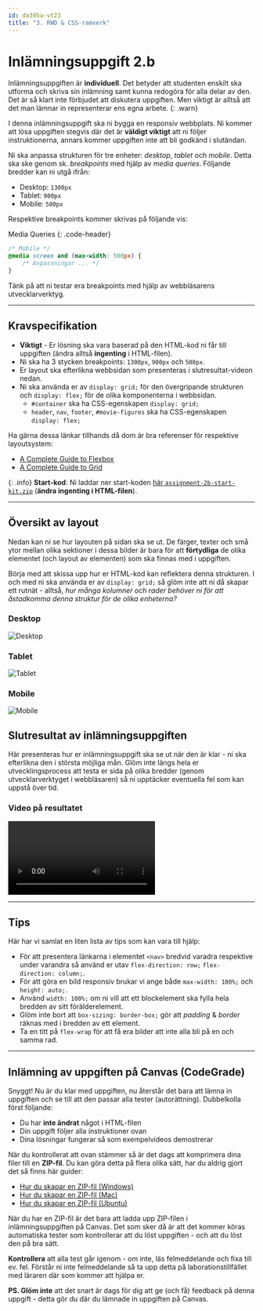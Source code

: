 ```yaml
---
id: da395a-vt23
title: "3. RWD & CSS-ramverk"
---
```


# Inlämningsuppgift 2.b

Inlämningsuppgiften är **individuell**. Det betyder att studenten enskilt ska utforma och skriva sin inlämning samt kunna redogöra för alla delar av den. Det är så klart inte förbjudet att diskutera uppgiften. Men viktigt är alltså att det man lämnar in representerar ens egna arbete.
{: .warn}

I denna inlämningsuppgift ska ni bygga en responsiv webbplats. Ni kommer att lösa uppgiften stegvis där det är **väldigt viktigt** att ni följer instruktionerna, annars kommer uppgiften inte att bli godkänd i slutändan. 

Ni ska anpassa strukturen för tre enheter: *desktop*, *tablet* och *mobile*. Detta ska ske genom sk. *breakpoints* med hjälp av *media queries*. Följande bredder kan ni utgå ifrån:

* Desktop: `1300px`
* Tablet: `900px`
* Mobile: `500px`

Respektive breakpoints kommer skrivas på följande vis:

Media Queries
{: .code-header}

``` css
/* Mobile */
@media screen and (max-width: 500px) {
    /* Anpassningar ... */
}
```

Tänk på att ni testar era breakpoints med hjälp av webbläsarens utvecklarverktyg.


---

## Kravspecifikation

* **Viktigt** - Er lösning ska vara baserad på den HTML-kod ni får till uppgiften (ändra alltså **ingenting** i HTML-filen).
* Ni ska ha 3 stycken breakpoints: `1300px`, `900px` och `500px`.
* Er layout ska efterlikna webbsidan som presenteras i slutresultat-videon nedan.
* Ni ska använda er av `display: grid;` för den övergripande strukturen och `display: flex;` för de olika komponenterna i webbsidan.
    * `#container` ska ha CSS-egenskapen `display: grid;`
    * `header`, `nav`, `footer`, `#movie-figures` ska ha CSS-egenskapen `display: flex;`

Ha gärna dessa länkar tillhands då dom är bra referenser för respektive layoutsystem:

* [A Complete Guide to Flexbox](https://css-tricks.com/snippets/css/a-guide-to-flexbox/)
* [A Complete Guide to Grid](https://css-tricks.com/snippets/css/complete-guide-grid/)

{: .info}
**Start-kod**: Ni laddar ner start-koden [här `assignment-2b-start-kit.zip`](../../assets/kod/assignment-2b-start-kit.zip) (**ändra ingenting i HTML-filen**).

---

## Översikt av layout

Nedan kan ni se hur layouten på sidan ska se ut. De färger, texter och små ytor mellan olika sektioner i dessa bilder är bara för att **förtydliga** de olika elementet (och layout av elementen) som ska finnas med i uppgiften.

Börja med att skissa upp hur er HTML-kod kan reflektera denna strukturen. I och med ni ska använda er av `display: grid;` så glöm inte att ni då skapar ett rutnät - alltså, *hur många kolumner och rader behöver ni för att åstadkomma denna struktur för de olika enheterna?*

### Desktop

![Desktop](../../images/wireframe_3.png)

### Tablet

![Tablet](../../images/wireframe_2.png)

### Mobile

![Mobile](../../images/wireframe_1.png)


## Slutresultat av inlämningsuppgiften

Här presenteras hur er inlämningsuppgift ska se ut när den är klar - ni ska efterlikna den i största möjliga mån. Glöm inte längs hela er utvecklingsprocess att testa er sida på olika bredder (genom utvecklarverktyget i webbläsaren) så ni upptäcker eventuella fel som kan uppstå över tid.

### Video på resultatet

<video controls>
  <source src="https://webbintro.se/media/inl.2.b.mp4" type="video/mp4">
Your browser does not support the video tag.
</video>

---

## Tips

Här har vi samlat en liten lista av tips som kan vara till hjälp:

* För att presentera länkarna i elementet `<nav>` bredvid varadra respektive under varandra så använd er utav `flex-direction: row;` `flex-direction: column;`.
* För att göra en bild responsiv brukar vi ange både `max-width: 100%;` och `height: auto;`.
* Använd `width: 100%;` om ni vill att ett blockelement ska fylla hela bredden av sitt förälderelement.
* Glöm inte bort att `box-sizing: border-box;` gör att *padding* & *border* räknas med i bredden av ett element.
* Ta en titt på `flex-wrap` för att få era bilder att inte alla bli på en och samma rad.

---

## Inlämning av uppgiften på Canvas (CodeGrade)

Snyggt! Nu är du klar med uppgiften, nu återstår det bara att lämna in uppgiften och se till att den passar alla tester (autorättning). Dubbelkolla först följande:

* Du har **inte ändrat** något i HTML-filen
* Din uppgift följer alla instruktioner ovan
* Dina lösningar fungerar så som exempelvideos demostrerar

När du kontrollerat att ovan stämmer så är det dags att komprimera dina filer till en **ZIP-fil**. Du kan göra detta på flera olika sätt, har du aldrig gjort det så finns här guider:

- [Hur du skapar en ZIP-fil (Windows)](https://support.microsoft.com/en-us/windows/zip-and-unzip-files-8d28fa72-f2f9-712f-67df-f80cf89fd4e5)
- [Hur du skapar en ZIP-fil (Mac)](https://support.apple.com/sv-se/guide/mac-help/mchlp2528/mac)
- [Hur du skapar en ZIP-fil (Ubuntu)](https://www.cyberciti.biz/faq/how-to-zip-a-folder-in-ubuntu-linux/)

När du har en ZIP-fil är det bara att ladda upp ZIP-filen i inlämningsuppgiften på Canvas. Det som sker då är att det kommer köras automatiska tester som kontrollerar att du löst uppgiften - och att du löst den på bra sätt.

**Kontrollera** att alla test går igenom - om inte, läs felmeddelande och fixa till ev. fel. Förstår ni inte felmeddelande så ta upp detta på laborationstillfället med läraren där som kommer att hjälpa er.

**PS. Glöm inte** att det snart är dags för dig att ge (och få) feedback på denna uppgift - detta gör du där du lämnade in uppgiften på Canvas.